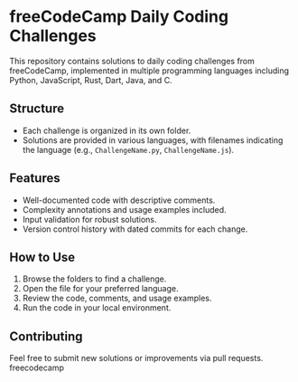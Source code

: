 # freeCodeCamp Daily Coding Challenges

This repository contains solutions to daily coding challenges from freeCodeCamp, implemented in multiple programming languages including Python, JavaScript, Rust, Dart, Java, and C.

## Structure

- Each challenge is organized in its own folder.
- Solutions are provided in various languages, with filenames indicating the language (e.g., `ChallengeName.py`, `ChallengeName.js`).

## Features

- Well-documented code with descriptive comments.
- Complexity annotations and usage examples included.
- Input validation for robust solutions.
- Version control history with dated commits for each change.

## How to Use

1. Browse the folders to find a challenge.
2. Open the file for your preferred language.
3. Review the code, comments, and usage examples.
4. Run the code in your local environment.

## Contributing

Feel free to submit new solutions or improvements via pull requests.
freecodecamp
